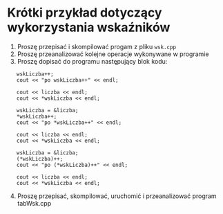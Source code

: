 # Krótki przykład dotyczący wykorzystania wskaźników

1. Proszę przepisać i skompilować progam z pliku `wsk.cpp`
2. Proszę przeanalizować kolejne operacje wykonywane w programie
3. Proszę dopisać do programu następujący blok kodu:

```
   wskLiczba++;
   cout << "po wskLiczba++" << endl;

   cout << liczba << endl;
   cout << *wskLiczba << endl;

   wskLiczba = &liczba;
   *wskLiczba++;
   cout << "po *wskLiczba++" << endl;

   cout << liczba << endl;
   cout << *wskLiczba << endl;

   wskLiczba = &liczba;
   (*wskLiczba)++;
   cout << "po (*wskLiczba)++" << endl;

   cout << liczba << endl;
   cout << *wskLiczba << endl;

```
4. Proszę przepisać, skompilować, uruchomić i przeanalizować program tabWsk.cpp
